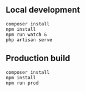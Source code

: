 
## Local development

	composer install
	npm install
	npm run watch &
	php artisan serve

## Production build

	composer install
	npm install
	npm run prod

